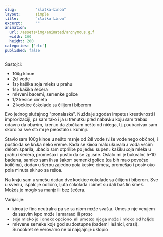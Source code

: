 ```yaml
---
slug:         "slatka-kinoa"
layout:       simple
title:        "slatka kinoa"
excerpt:      ""
animation:
  url: /assets/img/animated/anonymous.gif
  width: 200
  height: 200
categories: ['etc']
published: false
---
```


Sastojci:

- 100g kinoe
- 2dl vode
- 1sp kašika soja mleka u prahu
- 1sp kašika šećera
- mleveni bademi, semenke golice
- 1/2 kesice cimeta
- 2 kockice čokolade sa čilijem i biberom

Evo jednog slučajnog "pronalaska". Nužda je zgodan impetus kreativnosti i improvizaciji, pa sam tako i ja u trenutku pred
nabavku koju sam trebao odavno da obavim, krenuo da zbrčkam nešto od ničega, tj. poubacivao sam skoro pa sve što mi je
preostalo u kuhinji.

Stavio sam 100g kinoe u nešto manje od 2dl vode (više vode nego obično), i pustio da se krčka neko vreme. Kada se kinoa
malo ukuvala a voda većim delom isparila, ubacio sam otprilike po jednu supenu kašiku soja mleka u prahu i šećera, 
promešao i pustio da se zgusne. Ostalo mi je bukvalno 5-10 badema, samleo sam ih sa šakom semenki golice (da bih malo
povećao količinu), dodao u šerpu zajedno pola kesice cimeta, promešao i posle oko pola minuta skinuo sa rešoa.

Na kraju sam u smešu dodao dve kockice čokolade sa čilijem i biberom. Sve u svemu, ispalo je odlično, ljuta čokolada i
cimet su dali baš fin šmek. Možda je moglo sa manje ili bez šećera.


Varijacije:

- kinoa je fino neutralna pa se sa njom može svašta. Umesto nje verujem da sasvim lepo može i amarand ili proso   
- soja mleko je i onako opciono, ali umesto njega može i mleko od heljde  
- mlevene semeke koje god su dostupne (bademi, lešnici, orasi). Suncokret se verovatno ne bi najsjajnije uklopio  
 